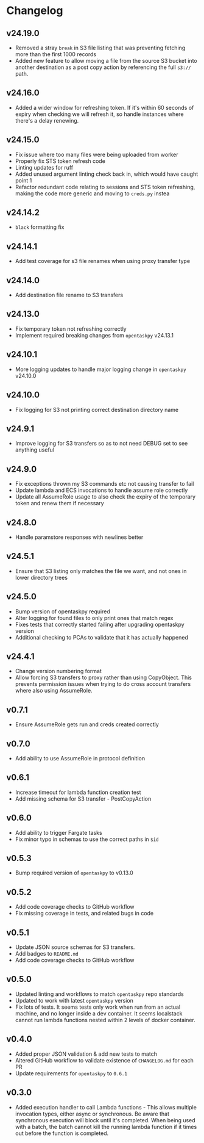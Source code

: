 # Changelog

## v24.19.0

- Removed a stray `break` in S3 file listing that was preventing fetching more than the first 1000 records
- Added new feature to allow moving a file from the source S3 bucket into another destination as a post copy action by referencing the full `s3://` path.

## v24.16.0

- Added a wider window for refreshing token. If it's within 60 seconds of expiry when checking we will refresh it, so handle instances where there's a delay renewing.

## v24.15.0

- Fix issue where too many files were being uploaded from worker
- Properly fix STS token refresh code
- Linting updates for ruff
- Added unused argument linting check back in, which would have caught point 1
- Refactor redundant code relating to sessions and STS token refreshing, making the code more generic and moving to `creds.py` instea

## v24.14.2

- `black` formatting fix

## v24.14.1

- Add test coverage for s3 file renames when using proxy transfer type

## v24.14.0

- Add destination file rename to S3 transfers

## v24.13.0

- Fix temporary token not refreshing correctly
- Implement required breaking changes from `opentaskpy` v24.13.1

## v24.10.1

- More logging updates to handle major logging change in `opentaskpy` v24.10.0

## v24.10.0

- Fix logging for S3 not printing correct destination directory name

## v24.9.1

- Improve logging for S3 transfers so as to not need DEBUG set to see anything useful

## v24.9.0

- Fix exceptions thrown my S3 commands etc not causing transfer to fail
- Update lambda and ECS invocations to handle assume role correctly
- Update all AssumeRole usage to also check the expiry of the temporary token and renew them if necessary

## v24.8.0

- Handle paramstore responses with newlines better

## v24.5.1

- Ensure that S3 listing only matches the file we want, and not ones in lower directory trees

## v24.5.0

- Bump version of opentaskpy required
- Alter logging for found files to only print ones that match regex
- Fixes tests that correctly started failing after upgrading opentaskpy version
- Additional checking to PCAs to validate that it has actually happened

## v24.4.1

- Change version numbering format
- Allow forcing S3 transfers to proxy rather than using CopyObject. This prevents permission issues when trying to do cross account transfers where also using AssumeRole.

## v0.7.1

- Ensure AssumeRole gets run and creds created correctly

## v0.7.0

- Add ability to use AssumeRole in protocol definition

## v0.6.1

- Increase timeout for lambda function creation test
- Add missing schema for S3 transfer - PostCopyAction

## v0.6.0

- Add ability to trigger Fargate tasks
- Fix minor typo in schemas to use the correct paths in `$id`

## v0.5.3

- Bump required version of `opentaskpy` to v0.13.0

## v0.5.2

- Add code coverage checks to GitHub workflow
- Fix missing coverage in tests, and related bugs in code

## v0.5.1

- Update JSON source schemas for S3 transfers.
- Add badges to `README.md`
- Add code coverage checks to GitHub workflow

## v0.5.0

- Updated linting and workflows to match `opentaskpy` repo standards
- Updated to work with latest `opentaskpy` version
- Fix lots of tests. It seems tests only work when run from an actual machine, and no longer inside a dev container. It seems localstack cannot run lambda functions nested within 2 levels of docker container.

## v0.4.0

- Added proper JSON validation & add new tests to match
- Altered GitHub workflow to validate existence of `CHANGELOG.md` for each PR
- Update requirements for `opentaskpy` to `0.6.1`

## v0.3.0

- Added execution handler to call Lambda functions - This allows multiple invocation types, either async or synchronous. Be aware that synchronous execution will block until it's completed. When being used with a batch, the batch cannot kill the running lambda function if it times out before the function is completed.

